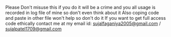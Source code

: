 Please Don't misuse this if you do it will be a crime and you all usage is recorded in log file of mine so don't even think about it
Also coping code and paste in other file won't help so don't do it 
If you want to get full access code ethically contact me at my email id: sujalfaganiya2005@gmail.com / sujalpatel1709@gmail.com
